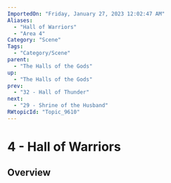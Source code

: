 ```yaml
---
ImportedOn: "Friday, January 27, 2023 12:02:47 AM"
Aliases:
  - "Hall of Warriors"
  - "Area 4"
Category: "Scene"
Tags:
  - "Category/Scene"
parent:
  - "The Halls of the Gods"
up:
  - "The Halls of the Gods"
prev:
  - "32 - Hall of Thunder"
next:
  - "29 - Shrine of the Husband"
RWtopicId: "Topic_9610"
---
```

# 4 - Hall of Warriors
## Overview
